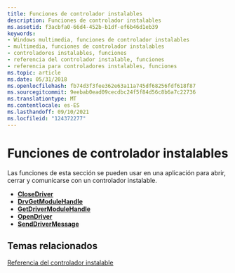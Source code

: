 ```yaml
---
title: Funciones de controlador instalables
description: Funciones de controlador instalables
ms.assetid: f3acbfa0-66d4-452b-b1df-ef6b46d1eb39
keywords:
- Windows multimedia, funciones de controlador instalables
- multimedia, funciones de controlador instalables
- controladores instalables, funciones
- referencia del controlador instalable, funciones
- referencia para controladores instalables, funciones
ms.topic: article
ms.date: 05/31/2018
ms.openlocfilehash: fb74d3f3fee362e63a11a745df68256fdf618f87
ms.sourcegitcommit: 9eebab0ead09cecdbc24f5f84d56c8b6a7c22736
ms.translationtype: MT
ms.contentlocale: es-ES
ms.lasthandoff: 09/10/2021
ms.locfileid: "124372277"
---
```

# <a name="installable-driver-functions"></a>Funciones de controlador instalables

Las funciones de esta sección se pueden usar en una aplicación para abrir, cerrar y comunicarse con un controlador instalable.

-   [**CloseDriver**](/windows/win32/api/mmiscapi/nf-mmiscapi-closedriver)
-   [**DrvGetModuleHandle**](/windows/win32/api/mmiscapi/nf-mmiscapi-drvgetmodulehandle)
-   [**GetDriverModuleHandle**](/windows/win32/api/mmiscapi/nf-mmiscapi-getdrivermodulehandle)
-   [**OpenDriver**](/windows/win32/api/mmiscapi/nf-mmiscapi-opendriver)
-   [**SendDriverMessage**](/windows/win32/api/mmiscapi/nf-mmiscapi-senddrivermessage)

## <a name="related-topics"></a>Temas relacionados

<dl> <dt>

[Referencia del controlador instalable](installable-driver-reference.md)
</dt> </dl>

 

 